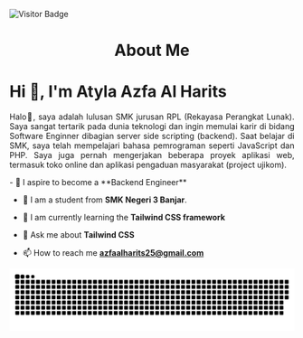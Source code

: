 <!-- ## 👋 Hey everyone 👋 -->
![Visitor Badge](https://visitor-badge.feriirawann.repl.co?username=alharyts&repo=alharyts)
<!-- ![Profile views](https://visitor-badge.glitch.me/badge?page_id=alharyts.alharyts) -->

<h1 align="center">About Me</h1>

# Hi 👋, I'm Atyla Azfa Al Harits
<p align="justify">
Halo👋, saya adalah lulusan SMK jurusan RPL (Rekayasa Perangkat Lunak). Saya sangat tertarik pada dunia teknologi dan ingin memulai karir di bidang Software Enginner dibagian server side scripting (backend).
Saat belajar di SMK, saya telah mempelajari bahasa pemrograman seperti JavaScript dan PHP. Saya juga pernah mengerjakan beberapa proyek aplikasi web, termasuk toko online dan aplikasi pengaduan masyarakat (project ujikom).
</p>
<!-- <p align="justify">
Sekarang, saya sedang mencari kesempatan untuk bekerja atau magang di bidang teknologi untuk memperluas pengetahuan saya dan mengembangkan keterampilan saya dalam lingkungan kerja yang sesuai.
Di luar itu semua, saya suka bermain game dan mendengarkan musik. Saya juga senang belajar hal-hal baru seperti bahasa pemrograman atau teknologi baru untuk meningkatkan keterampilan saya dan memperluas pengetahuan saya dalam bidang teknologi.
</p>
   -->
- 🔭 I aspire to become a **Backend Engineer**

- 🏫 I am a student from **SMK Negeri 3 Banjar**.

- 🌱 I am currently learning the **Tailwind CSS framework**

- 💬 Ask me about **Tailwind CSS**

- 📫 How to reach me **azfaalharits25@gmail.com**

<!-- <h2 align="left">Connect with me:</h2>
<p align="left">
<a href="http://twitter.com/alharits25" target="blank"><img align="center" src="https://github.com/mishmanners/MishManners/blob/master/socials/twitter%20(2).png" title = "Twitter" alt="" height="35" /></a>
<a href="http://linkedin.com/in/alharits25" target="blank"><img align="center" src="https://github.com/mishmanners/MishManners/blob/master/socials/transparent-Linkedin-logo-icon.png" alt="" height="35" /></a>
<a href="http://instagram.com/alharits25" target="blank"><img align="center" src="https://github.com/mishmanners/MishManners/blob/master/socials/instagram.png" alt="" height="35" /></a>
</p> -->
<!-- 
<h2 align="left">Programming language:</h2>
<p align="left">
<a href="https://www.w3schools.com/css/" target="_blank" rel="noreferrer"> <img src="https://raw.githubusercontent.com/devicons/devicon/master/icons/html5/html5-original-wordmark.svg" alt="html5" width="40" height="40"/> </a>
<a href="https://www.w3schools.com/css/" target="_blank" rel="noreferrer"> <img src="https://raw.githubusercontent.com/devicons/devicon/master/icons/css3/css3-original-wordmark.svg" alt="css3" width="40" height="40"/> </a>
<a href="https://developer.mozilla.org/en-US/docs/Web/JavaScript" target="_blank" rel="noreferrer"> 
<img src="https://raw.githubusercontent.com/devicons/devicon/master/icons/javascript/javascript-original.svg" alt="javascript" width="32" height="32"/></a>
<a href="https://php.net" target="_blank" rel="noreferrer"> 
<img src="https://raw.githubusercontent.com/devicons/devicon/master/icons/php/php-original.svg" alt="php" width="50" height="40"/></a>
</p>

<h2 align="left">Frameworks:</h2>
<p align="left">
<a href="https://getbootstrap.com" target="_blank" rel="noreferrer"> 
<img src="https://raw.githubusercontent.com/devicons/devicon/master/icons/bootstrap/bootstrap-plain-wordmark.svg" alt="bootstrap" width="40" height="40"/> </a>
<a href="https://tailwindcss.com/" target="_blank" rel="noreferrer"> <img src="https://www.vectorlogo.zone/logos/tailwindcss/tailwindcss-icon.svg" alt="tailwind" width="40" height="40"/> </a>
<a href="https://laravel.com/" target="_blank" rel="noreferrer"> <img src="https://raw.githubusercontent.com/devicons/devicon/master/icons/laravel/laravel-plain-wordmark.svg" alt="laravel" width="40" height="40"/> </a>
<a href="https://codeigniter.com/" target="_blank" rel="noreferrer"> <img src="https://raw.githubusercontent.com/devicons/devicon/master/icons/codeigniter/codeigniter-plain-wordmark.svg" alt="codeigniter" width="40" height="40"/> </a>
</p>

<h2 align="left">Databases:</h2>
<p align="left">
<a href="https://www.mysql.com/" target="_blank" rel="noreferrer"> <img src="https://raw.githubusercontent.com/devicons/devicon/master/icons/mysql/mysql-original-wordmark.svg" alt="mysql" width="50" height="50"/> </a>
</p> -->

![mishmanners snake gif](https://github.com/mishmanners/MishManners/blob/output/github-contribution-grid-snake.svg)

